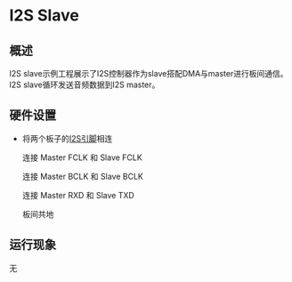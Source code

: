 # I2S Slave

## 概述

I2S slave示例工程展示了I2S控制器作为slave搭配DMA与master进行板间通信。
I2S slave循环发送音频数据到I2S master。

## 硬件设置

- 将两个板子的[I2S引脚](lab_board_app_i2s_pin)相连

  连接 Master FCLK 和 Slave FCLK

  连接 Master BCLK 和 Slave BCLK

  连接 Master RXD 和 Slave TXD

  板间共地

## 运行现象

无
